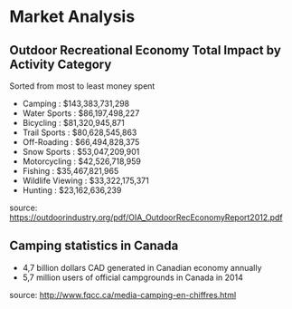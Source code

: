 # Market Analysis


## Outdoor Recreational Economy Total Impact by Activity Category

Sorted from most to least money spent

- Camping           : $143,383,731,298
- Water Sports      : $86,197,498,227
- Bicycling         : $81,320,945,871
- Trail Sports      : $80,628,545,863
- Off-Roading       : $66,494,828,375
- Snow Sports       : $53,047,209,901
- Motorcycling      : $42,526,718,959
- Fishing           : $35,467,821,965
- Wildlife Viewing  : $33,322,175,371
- Hunting           : $23,162,636,239

source: https://outdoorindustry.org/pdf/OIA_OutdoorRecEconomyReport2012.pdf

## Camping statistics in Canada

- 4,7 billion dollars CAD generated in Canadian economy annually
- 5,7 million users of official campgrounds in Canada in 2014

source: http://www.fqcc.ca/media-camping-en-chiffres.html